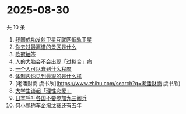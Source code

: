 # 2025-08-30

共 10 条

<!-- BEGIN -->
<!-- 最后更新时间 Sat Aug 30 2025 05:07:17 GMT+0800 (China Standard Time) -->

1. [我国成功发射卫星互联网低轨卫星](https://www.zhihu.com/search?q=我国成功发射卫星互联网低轨卫星)
1. [你去过最离谱的景区是什么](https://www.zhihu.com/search?q=你去过最离谱的景区是什么)
1. [欧冠抽签](https://www.zhihu.com/search?q=欧冠抽签)
1. [人的大脑会不会出现「过拟合」病](https://www.zhihu.com/search?q=人的大脑会不会出现「过拟合」病)
1. [一个人可以蠢到什么程度](https://www.zhihu.com/search?q=一个人可以蠢到什么程度)
1. [体制内你见到最狠的是什么样](https://www.zhihu.com/search?q=体制内你见到最狠的是什么样)
1. [老潘财商 虞书欣](https://www.zhihu.com/search?q=老潘财商 虞书欣)
1. [大学生谈起「理性恋爱」](https://www.zhihu.com/search?q=大学生谈起「理性恋爱」)
1. [日本呼吁各国不要参加九三阅兵](https://www.zhihu.com/search?q=日本呼吁各国不要参加九三阅兵)
1. [何小鹏称车企淘汰赛还有五年](https://www.zhihu.com/search?q=何小鹏称车企淘汰赛还有五年)

<!-- END -->

